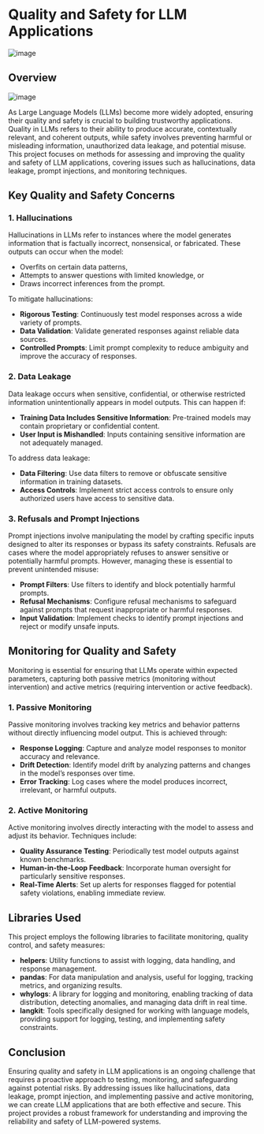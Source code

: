 # Quality and Safety for LLM Applications

![image](https://github.com/user-attachments/assets/ce1060aa-81ee-4c67-957b-3d7fe4356cf7)   

## Overview

![image](https://github.com/user-attachments/assets/0c97c6d1-f60b-4499-96f8-1324e21b9325)

As Large Language Models (LLMs) become more widely adopted, ensuring their quality and safety is crucial to building trustworthy applications. Quality in LLMs refers to their ability to produce accurate, contextually relevant, and coherent outputs, while safety involves preventing harmful or misleading information, unauthorized data leakage, and potential misuse. This project focuses on methods for assessing and improving the quality and safety of LLM applications, covering issues such as hallucinations, data leakage, prompt injections, and monitoring techniques.

## Key Quality and Safety Concerns
    
### 1. Hallucinations
Hallucinations in LLMs refer to instances where the model generates information that is factually incorrect, nonsensical, or fabricated. These outputs can occur when the model:
- Overfits on certain data patterns,
- Attempts to answer questions with limited knowledge, or
- Draws incorrect inferences from the prompt.

To mitigate hallucinations:
- **Rigorous Testing**: Continuously test model responses across a wide variety of prompts.
- **Data Validation**: Validate generated responses against reliable data sources.
- **Controlled Prompts**: Limit prompt complexity to reduce ambiguity and improve the accuracy of responses.

### 2. Data Leakage
Data leakage occurs when sensitive, confidential, or otherwise restricted information unintentionally appears in model outputs. This can happen if:
- **Training Data Includes Sensitive Information**: Pre-trained models may contain proprietary or confidential content.
- **User Input is Mishandled**: Inputs containing sensitive information are not adequately managed.

To address data leakage:
- **Data Filtering**: Use data filters to remove or obfuscate sensitive information in training datasets.
- **Access Controls**: Implement strict access controls to ensure only authorized users have access to sensitive data.

### 3. Refusals and Prompt Injections
Prompt injections involve manipulating the model by crafting specific inputs designed to alter its responses or bypass its safety constraints. Refusals are cases where the model appropriately refuses to answer sensitive or potentially harmful prompts. However, managing these is essential to prevent unintended misuse:
- **Prompt Filters**: Use filters to identify and block potentially harmful prompts.
- **Refusal Mechanisms**: Configure refusal mechanisms to safeguard against prompts that request inappropriate or harmful responses.
- **Input Validation**: Implement checks to identify prompt injections and reject or modify unsafe inputs.

## Monitoring for Quality and Safety

Monitoring is essential for ensuring that LLMs operate within expected parameters, capturing both passive metrics (monitoring without intervention) and active metrics (requiring intervention or active feedback).

### 1. Passive Monitoring
Passive monitoring involves tracking key metrics and behavior patterns without directly influencing model output. This is achieved through:
- **Response Logging**: Capture and analyze model responses to monitor accuracy and relevance.
- **Drift Detection**: Identify model drift by analyzing patterns and changes in the model’s responses over time.
- **Error Tracking**: Log cases where the model produces incorrect, irrelevant, or harmful outputs.

### 2. Active Monitoring
Active monitoring involves directly interacting with the model to assess and adjust its behavior. Techniques include:
- **Quality Assurance Testing**: Periodically test model outputs against known benchmarks.
- **Human-in-the-Loop Feedback**: Incorporate human oversight for particularly sensitive responses.
- **Real-Time Alerts**: Set up alerts for responses flagged for potential safety violations, enabling immediate review.

## Libraries Used

This project employs the following libraries to facilitate monitoring, quality control, and safety measures:

- **helpers**: Utility functions to assist with logging, data handling, and response management.
- **pandas**: For data manipulation and analysis, useful for logging, tracking metrics, and organizing results.
- **whylogs**: A library for logging and monitoring, enabling tracking of data distribution, detecting anomalies, and managing data drift in real time.
- **langkit**: Tools specifically designed for working with language models, providing support for logging, testing, and implementing safety constraints.

## Conclusion

Ensuring quality and safety in LLM applications is an ongoing challenge that requires a proactive approach to testing, monitoring, and safeguarding against potential risks. By addressing issues like hallucinations, data leakage, prompt injection, and implementing passive and active monitoring, we can create LLM applications that are both effective and secure. This project provides a robust framework for understanding and improving the reliability and safety of LLM-powered systems.

